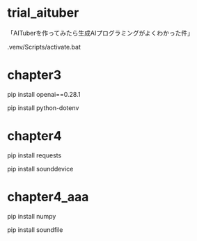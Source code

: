 # trial_aituber
「AITuberを作ってみたら生成AIプログラミングがよくわかった件」

.venv/Scripts/activate.bat


# chapter3
pip install openai==0.28.1

pip install python-dotenv

# chapter4
pip install requests

pip install sounddevice

# chapter4_aaa
pip install numpy

pip install soundfile
